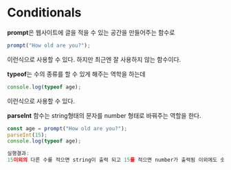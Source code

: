 # Conditionals

**prompt**은 웹사이트에 글을 적을 수 있는 공간을 만들어주는 함수로 
```javascript
prompt("How old are you?");
```
이런식으로 사용할 수 있다. 하지만 최근엔 잘 사용하지 않는 함수이다. <br>

**typeof**는 수의 종류를 할 수 있게 해주는 역학을 하는데 
```javascript
console.log(typeof age);
```
이런식으로 사용할 수 있다.


**parseInt** 함수는 string형태의 문자를 number 형태로 바꿔주는 역할을 한다. 
```javascript
const age = prompt("How old are you?");
parseInt(15);
console.log(typeof age);

실행결과:
15이외의 다른 수를 적으면 string이 출력 되고 15를 적으면 number가 출력됨 이외에도 숫자가 아닌 문자를 적으면 NaN이 출력됨
```

